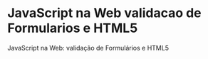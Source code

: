 # JavaScript na Web validacao de Formularios e HTML5
 JavaScript na Web: validação de Formulários e HTML5
